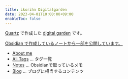 ```yaml
---
title: ikorihn Digitalgarden
date: 2023-04-01T10:00:00+09:00
enableToc: false
---
```


[Quartz](https://github.com/jackyzha0/quartz) で作成した [digital garden](https://jzhao.xyz/posts/networked-thought) です。

[Obsidian で作成しているノートから一部を公開しています。](blog/Quartzを使ってObsidianを無料で公開してみた.md)

- [About me](aboutme)
- [All Tags](/tags) … タグ一覧
- [Notes](/note) … Obsidianで取っているメモ
- [Blog](/blog) … ブログに相当するコンテンツ
